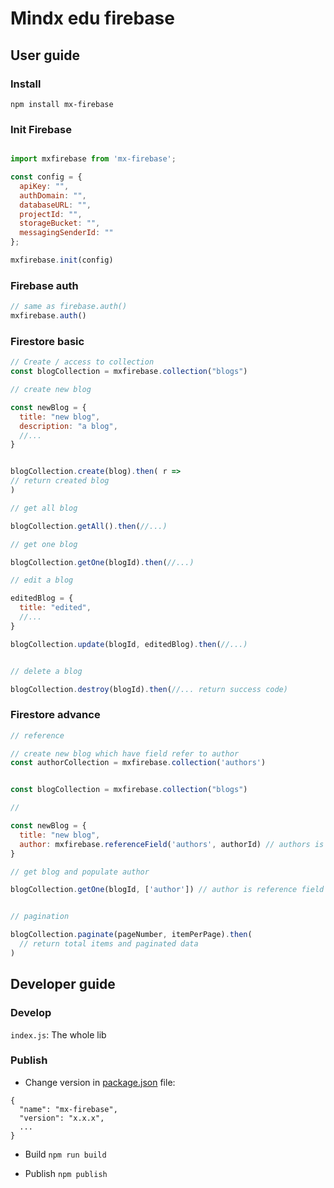 # Mindx edu firebase
## User guide

### Install

``` 
npm install mx-firebase
```

### Init Firebase
``` js

import mxfirebase from 'mx-firebase';

const config = {
  apiKey: "",
  authDomain: "",
  databaseURL: "",
  projectId: "",
  storageBucket: "",
  messagingSenderId: ""
};

mxfirebase.init(config)

```

### Firebase auth
``` js
// same as firebase.auth()
mxfirebase.auth()

```

### Firestore basic
``` js
// Create / access to collection
const blogCollection = mxfirebase.collection("blogs")

// create new blog

const newBlog = {
  title: "new blog",
  description: "a blog",
  //...
}


blogCollection.create(blog).then( r => 
// return created blog
)

// get all blog

blogCollection.getAll().then(//...)

// get one blog

blogCollection.getOne(blogId).then(//...)

// edit a blog

editedBlog = {
  title: "edited",
  //...
}

blogCollection.update(blogId, editedBlog).then(//...)


// delete a blog

blogCollection.destroy(blogId).then(//... return success code)

```

### Firestore advance

``` js
// reference

// create new blog which have field refer to author
const authorCollection = mxfirebase.collection('authors')


const blogCollection = mxfirebase.collection("blogs")

// 

const newBlog = {
  title: "new blog",
  author: mxfirebase.referenceField('authors', authorId) // authors is collection name
}

// get blog and populate author

blogCollection.getOne(blogId, ['author']) // author is reference field in blog collection


// pagination

blogCollection.paginate(pageNumber, itemPerPage).then(
  // return total items and paginated data
)
```

## Developer guide
### Develop
`index.js`: The whole lib
### Publish
- Change version in [package.json](package.json) file:
```
{
  "name": "mx-firebase",
  "version": "x.x.x",
  ...
}
```
- Build
`npm run build`

- Publish
`npm publish`